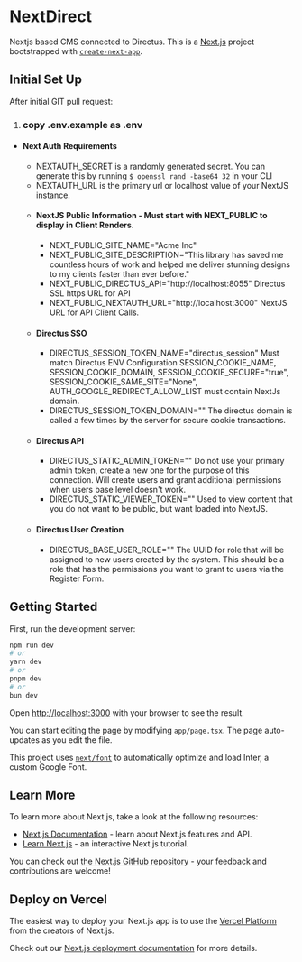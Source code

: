 # NextDirect
Nextjs based CMS connected to Directus.
This is a [Next.js](https://nextjs.org/) project bootstrapped with [`create-next-app`](https://github.com/vercel/next.js/tree/canary/packages/create-next-app).


## Initial Set Up
After initial GIT pull request:
1. ### copy .env.example as .env
  - #### Next Auth Requirements
      - NEXTAUTH_SECRET is a randomly generated secret.  You can generate this by running `$ openssl rand -base64 32` in your CLI
      - NEXTAUTH_URL is the primary url or localhost value of your NextJS instance.
    - #### NextJS Public Information -  Must start with NEXT_PUBLIC to display in Client Renders.
      - NEXT_PUBLIC_SITE_NAME="Acme Inc"
      - NEXT_PUBLIC_SITE_DESCRIPTION="This library has saved me countless hours of work and helped me deliver stunning designs to my clients faster than ever before."
      - NEXT_PUBLIC_DIRECTUS_API="http://localhost:8055" Directus SSL https URL for API
      - NEXT_PUBLIC_NEXTAUTH_URL="http://localhost:3000" NextJS URL for API Client Calls.
    - #### Directus SSO
      - DIRECTUS_SESSION_TOKEN_NAME="directus_session" Must match Directus ENV Configuration SESSION_COOKIE_NAME, SESSION_COOKIE_DOMAIN, SESSION_COOKIE_SECURE="true", SESSION_COOKIE_SAME_SITE="None", AUTH_GOOGLE_REDIRECT_ALLOW_LIST must contain NextJs domain.
      - DIRECTUS_SESSION_TOKEN_DOMAIN="" The directus domain is called a few times by the server for secure cookie transactions.
    - #### Directus API
      - DIRECTUS_STATIC_ADMIN_TOKEN="" Do not use your primary admin token, create a new one for the purpose of this connection.  Will create users and grant additional permissions when users base level doesn't work.
      - DIRECTUS_STATIC_VIEWER_TOKEN="" Used to view content that you do not want to be public, but want loaded into NextJS.
    - #### Directus User Creation
      - DIRECTUS_BASE_USER_ROLE="" The UUID for role that will be assigned to new users created by the system.  This should be a role that has the permissions you want to grant to users via the Register Form.


## Getting Started

First, run the development server:

```bash
npm run dev
# or
yarn dev
# or
pnpm dev
# or
bun dev
```

Open [http://localhost:3000](http://localhost:3000) with your browser to see the result.

You can start editing the page by modifying `app/page.tsx`. The page auto-updates as you edit the file.

This project uses [`next/font`](https://nextjs.org/docs/basic-features/font-optimization) to automatically optimize and load Inter, a custom Google Font.

## Learn More

To learn more about Next.js, take a look at the following resources:

- [Next.js Documentation](https://nextjs.org/docs) - learn about Next.js features and API.
- [Learn Next.js](https://nextjs.org/learn) - an interactive Next.js tutorial.

You can check out [the Next.js GitHub repository](https://github.com/vercel/next.js/) - your feedback and contributions are welcome!

## Deploy on Vercel

The easiest way to deploy your Next.js app is to use the [Vercel Platform](https://vercel.com/new?utm_medium=default-template&filter=next.js&utm_source=create-next-app&utm_campaign=create-next-app-readme) from the creators of Next.js.

Check out our [Next.js deployment documentation](https://nextjs.org/docs/deployment) for more details.
